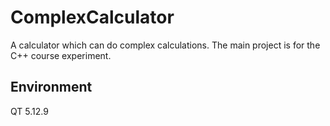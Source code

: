 # ComplexCalculator
A calculator which can do complex calculations.
The main project is for the C++ course experiment.

## Environment
QT 5.12.9
